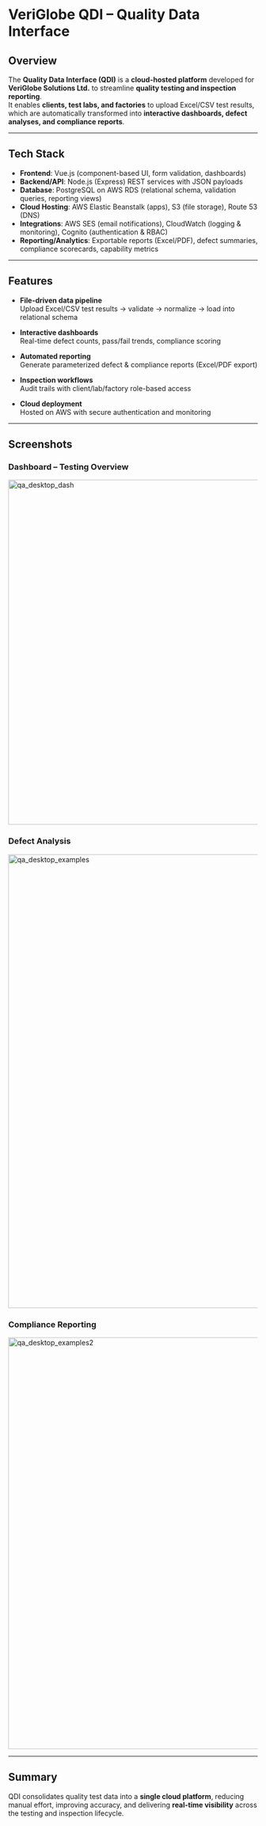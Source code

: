 # VeriGlobe QDI – Quality Data Interface

## Overview
The **Quality Data Interface (QDI)** is a **cloud-hosted platform** developed for **VeriGlobe Solutions Ltd.** to streamline **quality testing and inspection reporting**.  
It enables **clients, test labs, and factories** to upload Excel/CSV test results, which are automatically transformed into **interactive dashboards, defect analyses, and compliance reports**.

---

## Tech Stack
- **Frontend**: Vue.js (component-based UI, form validation, dashboards)  
- **Backend/API**: Node.js (Express) REST services with JSON payloads  
- **Database**: PostgreSQL on AWS RDS (relational schema, validation queries, reporting views)  
- **Cloud Hosting**: AWS Elastic Beanstalk (apps), S3 (file storage), Route 53 (DNS)  
- **Integrations**: AWS SES (email notifications), CloudWatch (logging & monitoring), Cognito (authentication & RBAC)  
- **Reporting/Analytics**: Exportable reports (Excel/PDF), defect summaries, compliance scorecards, capability metrics  

---

## Features
- **File-driven data pipeline**  
  Upload Excel/CSV test results → validate → normalize → load into relational schema  

- **Interactive dashboards**  
  Real-time defect counts, pass/fail trends, compliance scoring  

- **Automated reporting**  
  Generate parameterized defect & compliance reports (Excel/PDF export)  

- **Inspection workflows**  
  Audit trails with client/lab/factory role-based access  

- **Cloud deployment**  
  Hosted on AWS with secure authentication and monitoring  

---

## Screenshots

### Dashboard – Testing Overview
<img width="645" height="697" alt="qa_desktop_dash" src="https://github.com/user-attachments/assets/3cf17bf1-9e56-4cb9-9e8f-40590dbd7acd" />


### Defect Analysis
<img width="770" height="917" alt="qa_desktop_examples" src="https://github.com/user-attachments/assets/2a4f71ac-3f8e-45b8-aa8f-88c8b17dd750" />


### Compliance Reporting
<img width="774" height="832" alt="qa_desktop_examples2" src="https://github.com/user-attachments/assets/5bc62a3d-a0d5-4cc6-a7e2-9acbd55aa6a2" />


---

## Summary
QDI consolidates quality test data into a **single cloud platform**, reducing manual effort, improving accuracy, and delivering **real-time visibility** across the testing and inspection lifecycle.
